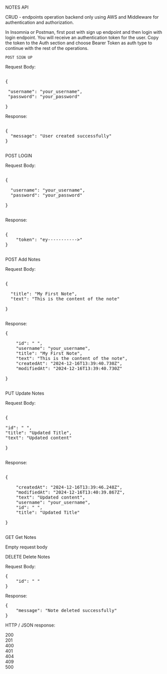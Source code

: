 NOTES API

CRUD - endpoints operation backend only 
using AWS and Middleware for authentication and authorization.

In Insomnia or Postman, first post with sign up endpoint and then login with login endpoint. You will receive an authentication token for the user. 
Copy the token to the Auth section and choose Bearer Token as auth type to continue with the rest of the operations.

`POST SIGN UP`

Request Body:

<pre>

{
	
 "username": "your_username",
 "password": "your_password"
	
} 
</pre>



Response:

<pre>

{
  "message": "User created successfully"	
}

</pre>

POST LOGIN

Request Body:

<pre>

{
	
  "username": "your_username",
  "password": "your_password"
	
}

</pre>

Response:

<pre>
	
{
	"token": "ey----------->"
}

</pre>

POST Add Notes

Request Body:

<pre>

{
	
  "title": "My First Note",
  "text": "This is the content of the note"
	
}

</pre>

Response:

<pre>
{
	
	"id": " ",
	"username": "your_username",
	"title": "My First Note",
	"text": "This is the content of the note",
	"createdAt": "2024-12-16T13:39:40.730Z",
	"modifiedAt": "2024-12-16T13:39:40.730Z"
	
}

</pre>

PUT Update Notes

Request Body:

<pre>
	
{ 

"id": "	", 
"title": "Updated Title", 
"text": "Updated content" 
	
}

</pre>

Response:

<pre>

{
	
	"createdAt": "2024-12-16T13:39:46.248Z",
	"modifiedAt": "2024-12-16T13:40:39.867Z",
	"text": "Updated content",
	"username": "your_username",
	"id": " ",
	"title": "Updated Title"
	
}

</pre>
	
GET Get Notes

Empty request body 


DELETE Delete Notes

Request Body:
<pre>
{ 
	"id": " "
}
</pre>

Response:
<pre>
{
	"message": "Note deleted successfully"
}
</pre>

HTTP / JSON response:

200 <br>
201 <br>
400 <br>
401 <br>
404 <br>
409 <br>
500 <br>


